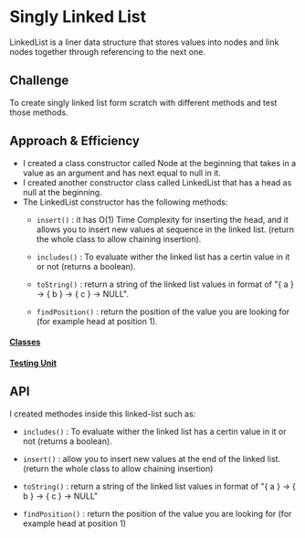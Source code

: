 # Singly Linked List

LinkedList is a liner data structure that stores values into nodes and link nodes together through referencing to the next one.

## Challenge
To create singly linked list form scratch with different methods and test those methods.


## Approach & Efficiency

- I created a class constructor called Node at the beginning that takes in a value as an argument and has next equal to null in it.
- I created another constructor class called LinkedList that has a head as null at the beginning.
- The LinkedList constructor has the following methods:
    - `insert()` : it has O(1) Time Complexity for inserting the head, and it allows you to insert new values at sequence in the linked list. (return the whole class to allow chaining insertion).
    
    - `includes()` : To evaluate wither the linked list has a certin value in it or not (returns a boolean).
    
    - `toString()` : return a string of the linked list values in format of "{ a } -> { b } -> { c } -> NULL".
    
    - `findPosition()` : return the position of the value you are looking for (for example head at position 1).


#### [Classes](javascript/code-challenges/linkedList/linked-list.js)


#### [Testing Unit](code-challenges/linked-list.test.js)


## API
I created methodes inside this linked-list such as: 

- `includes()` : To evaluate wither the linked list has a certin value in it or not (returns a boolean).

- `insert()` : allow you to insert new values at the end of the linked list. (return the whole class to allow chaining insertion)

- `toString()` : return a string of the linked list values in format of "{ a } -> { b } -> { c } -> NULL"

- `findPosition()` : return the position of the value you are looking for (for example head at position 1)